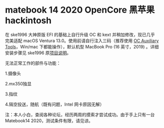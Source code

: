 # matebook 14 2020 OpenCore 黑苹果 hackintosh
  
在 ske1996 大神原版 EFI 的基础上自行升级 OC 和 kext 并稍加修改，现已几乎完美适配 macOS Ventura 13.0。使用前请自行注入三码（推荐使用 [OC Auxiliary Tools](https://github.com/ic005k/OCAuxiliaryTools)，Win/mac 下都能操作），默认机型 MacBook Pro (16 英寸，2019) 。详细安装步骤见 ske1996 原[项目说明](https://github.com/ske1996/matebook-13and14-OpenCore-Hackintosh/blob/master/readme.md)。

无法正常工作的部件与功能：

1.摄像头

2.mx350独显

3.指纹

4.隔空投送，随航（既有问题，Intel 网卡原因无解）


注：本人小白，查阅各种论坛，经历两周的摸索才尝试成功。由于手上只有一台 Matebook14 2020，测试条件有限，请见谅。

